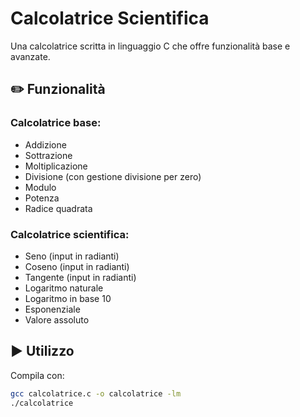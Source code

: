 # Calcolatrice Scientifica

Una calcolatrice scritta in linguaggio C che offre funzionalità base e avanzate.

## ✏️ Funzionalità

### Calcolatrice base:
- Addizione
- Sottrazione
- Moltiplicazione
- Divisione (con gestione divisione per zero)
- Modulo
- Potenza
- Radice quadrata

### Calcolatrice scientifica:
- Seno (input in radianti)
- Coseno (input in radianti)
- Tangente (input in radianti)
- Logaritmo naturale
- Logaritmo in base 10
- Esponenziale
- Valore assoluto

## ▶️ Utilizzo

Compila con:

```bash
gcc calcolatrice.c -o calcolatrice -lm
./calcolatrice
